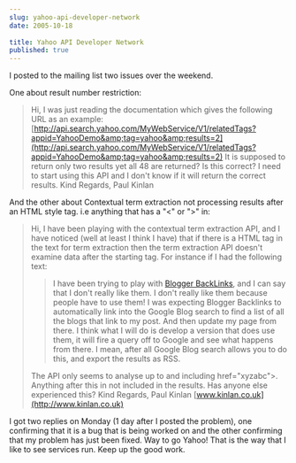```yaml
---
slug: yahoo-api-developer-network
date: 2005-10-18
 
title: Yahoo API Developer Network
published: true
---
```

I posted to the mailing list two issues over the weekend. <p />One about result number restriction:<blockquote>Hi, I was just reading the documentation which gives the following URL as an example:[http://api.search.yahoo.com/MyWebService/V1/relatedTags?appid=YahooDemo&amp;tag=yahoo&amp;results=2](http://api.search.yahoo.com/MyWebService/V1/relatedTags?appid=YahooDemo&amp;tag=yahoo&amp;results=2) It is supposed to return only two results yet all 48 are returned? Is this correct? I need to start using this API and I don't know if it will return the correct results. Kind Regards, Paul Kinlan</blockquote>And the other about Contextual term extraction not processing results after an HTML style tag. i.e anything that has a "&lt;" or "&gt;" in:<blockquote>Hi, I have been playing with the contextual term extraction API, and I have noticed (well at least I think I have) that if there is a HTML tag in the text for term extraction then the term extraction API doesn't examine data after the starting tag. For instance if I had the following text: <blockquote>I have been trying to play with [Blogger BackLinks](http://help.blogger.com/default/bin/answer.py?answer=1235&amp;topic=39), and I can say that I don't really like them. I don't really like them because people have to use them! I was expecting Blogger Backlinks to automatically link into the Google Blog search to find a list of all the blogs that link to my post. And then update my page from there. I think what I will do is develop a version that does use them, it will fire a query off to Google and see what happens from there. I mean, after all Google Blog search allows you to do this, and export the results as RSS.</blockquote>
The API only seems to analyse up to and including href="xyzabc"&gt;. Anything after this in not included in the results. Has anyone else experienced this? Kind Regards, Paul Kinlan [www.kinlan.co.uk](http://www.kinlan.co.uk)
</blockquote><p />I got two replies on Monday (1 day after I posted the problem), one confirming that it is a bug that is being worked on and the other confirming that my problem has just been fixed.  Way to go Yahoo!  That is the way that I like to see services run.  Keep up the good work.<p />

